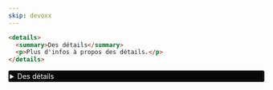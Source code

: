 ```yaml
---
skip: devoxx
---
```


```html
<details>
  <summary>Des détails</summary>
  <p>Plus d'infos à propos des détails.</p>
</details>
```

<style scoped contenteditable="true">details {
    border: medium solid currentcolor; 
    border-radius: .25em;
    width: 100%;
}
details summary {
    background: #080808; color: #f8f8f8;
}
</style>

<div class="editable">
  <details>
    <summary>Des détails</summary>
    <p>Plus d'infos à propos des détails.</p>
  </details>
</div>
